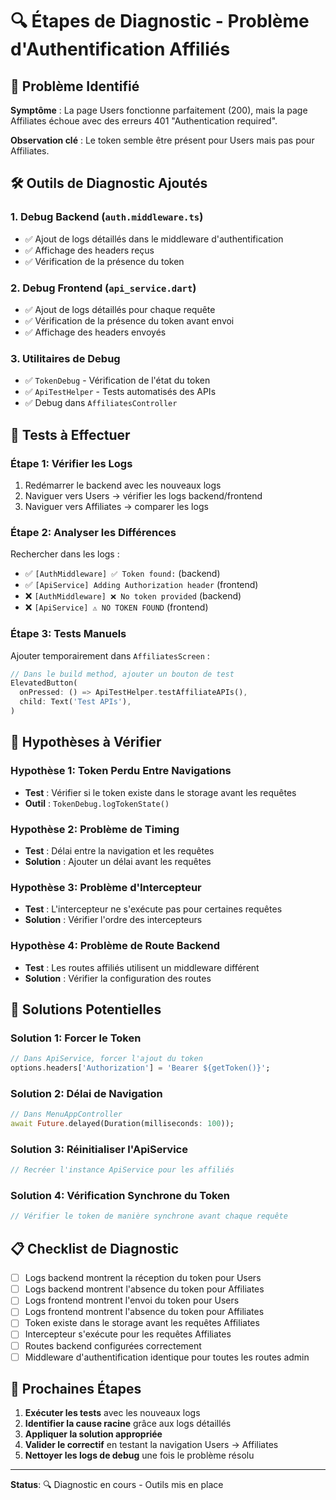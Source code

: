 # 🔍 Étapes de Diagnostic - Problème d'Authentification Affiliés

## 🚨 Problème Identifié

**Symptôme** : La page Users fonctionne parfaitement (200), mais la page Affiliates échoue avec des erreurs 401 "Authentication required".

**Observation clé** : Le token semble être présent pour Users mais pas pour Affiliates.

## 🛠️ Outils de Diagnostic Ajoutés

### 1. **Debug Backend** (`auth.middleware.ts`)
- ✅ Ajout de logs détaillés dans le middleware d'authentification
- ✅ Affichage des headers reçus
- ✅ Vérification de la présence du token

### 2. **Debug Frontend** (`api_service.dart`)
- ✅ Ajout de logs détaillés pour chaque requête
- ✅ Vérification de la présence du token avant envoi
- ✅ Affichage des headers envoyés

### 3. **Utilitaires de Debug**
- ✅ `TokenDebug` - Vérification de l'état du token
- ✅ `ApiTestHelper` - Tests automatisés des APIs
- ✅ Debug dans `AffiliatesController`

## 🔬 Tests à Effectuer

### Étape 1: Vérifier les Logs
1. Redémarrer le backend avec les nouveaux logs
2. Naviguer vers Users → vérifier les logs backend/frontend
3. Naviguer vers Affiliates → comparer les logs

### Étape 2: Analyser les Différences
Rechercher dans les logs :
- ✅ `[AuthMiddleware] ✅ Token found:` (backend)
- ✅ `[ApiService] Adding Authorization header` (frontend)
- ❌ `[AuthMiddleware] ❌ No token provided` (backend)
- ❌ `[ApiService] ⚠️ NO TOKEN FOUND` (frontend)

### Étape 3: Tests Manuels
Ajouter temporairement dans `AffiliatesScreen` :
```dart
// Dans le build method, ajouter un bouton de test
ElevatedButton(
  onPressed: () => ApiTestHelper.testAffiliateAPIs(),
  child: Text('Test APIs'),
)
```

## 🎯 Hypothèses à Vérifier

### Hypothèse 1: Token Perdu Entre Navigations
- **Test** : Vérifier si le token existe dans le storage avant les requêtes
- **Outil** : `TokenDebug.logTokenState()`

### Hypothèse 2: Problème de Timing
- **Test** : Délai entre la navigation et les requêtes
- **Solution** : Ajouter un délai avant les requêtes

### Hypothèse 3: Problème d'Intercepteur
- **Test** : L'intercepteur ne s'exécute pas pour certaines requêtes
- **Solution** : Vérifier l'ordre des intercepteurs

### Hypothèse 4: Problème de Route Backend
- **Test** : Les routes affiliés utilisent un middleware différent
- **Solution** : Vérifier la configuration des routes

## 🔧 Solutions Potentielles

### Solution 1: Forcer le Token
```dart
// Dans ApiService, forcer l'ajout du token
options.headers['Authorization'] = 'Bearer ${getToken()}';
```

### Solution 2: Délai de Navigation
```dart
// Dans MenuAppController
await Future.delayed(Duration(milliseconds: 100));
```

### Solution 3: Réinitialiser l'ApiService
```dart
// Recréer l'instance ApiService pour les affiliés
```

### Solution 4: Vérification Synchrone du Token
```dart
// Vérifier le token de manière synchrone avant chaque requête
```

## 📋 Checklist de Diagnostic

- [ ] Logs backend montrent la réception du token pour Users
- [ ] Logs backend montrent l'absence du token pour Affiliates
- [ ] Logs frontend montrent l'envoi du token pour Users
- [ ] Logs frontend montrent l'absence du token pour Affiliates
- [ ] Token existe dans le storage avant les requêtes Affiliates
- [ ] Intercepteur s'exécute pour les requêtes Affiliates
- [ ] Routes backend configurées correctement
- [ ] Middleware d'authentification identique pour toutes les routes admin

## 🚀 Prochaines Étapes

1. **Exécuter les tests** avec les nouveaux logs
2. **Identifier la cause racine** grâce aux logs détaillés
3. **Appliquer la solution appropriée**
4. **Valider le correctif** en testant la navigation Users → Affiliates
5. **Nettoyer les logs de debug** une fois le problème résolu

---

**Status**: 🔍 Diagnostic en cours - Outils mis en place